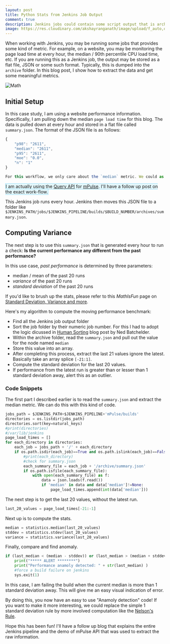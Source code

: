 ```yaml
---
layout: post
title: Python Stats from Jenkins Job Output
comment: true
description: Jenkins jobs could contain some script output that is archived. Using python statistics, I show how you could extract and create summarized results.
image: https://res.cloudinary.com/akshayranganath/image/upload/f_auto,q_auto/blog/math.jpg
---
```


When working with Jenkins, you may be running some jobs that provides some kind of metric. For example, on a website, you may be monitoring the page load time at every hour, the median / 90th percentile CPU load time, etc. If you are running this as a Jenkins job, the output may be stored as a flat file, JSON or some such format. Typically, this is dumped into the `archive` folder. In this blog post, I show how to extract the data and get some meaningful metrics.

![Math](https://res.cloudinary.com/akshayranganath/image/upload/f_auto,q_auto/blog/math.jpg)

## Initial Setup
In this case study, I am using a website performance information. Specifically, I am pulling down the median `page load time` for this blog. The data is pulled down at every hour and stored in a flat file called `summary.json`. The format of the JSON file is as follows:

```javascript
{
    "p98": "2611", 
    "median": "2611", 
    "p95": "2611", 
    "moe": "0.0", 
    "n": "1"
}

For this workflow, we only care about the `median` metric. We could as well swap the metric and compute our data for other percentiles as well.

```
<span style="background:#e3f7fc; border:1px solid #8ed9f6;">I am actually using the <a href="https://developer.akamai.com/api/web_performance/mpulse_query/v2.html">Query API</a> for <a href="https://www.akamai.com/us/en/products/web-performance/mpulse-real-user-monitoring.jsp">mPulse</a>. I'll have a follow up post on the exact work-flow.</span>

This Jenkins job runs every hour. Jenkins then moves this JSON file to a folder like `$JENKINS_PATH/jobs/$JENKINS_PIPELINE/builds/$BUILD_NUMBER/archives/summary.json`. 

## Computing Variance
The next step is to use this `summary.json` that is generated every hour to run a check:
__Is the current performance any different from the past performance?__

In this use case, _past performance_ is determined by three parameters:

- median / mean of the past 20 runs
- _variance_ of the past 20 runs
- _standard deviation_ of the past 20 runs

If you'd like to brush up the stats, please refer to this _MathIsFun_ page on [Standard Deviation, Variance and more](https://www.mathsisfun.com/data/standard-deviation.html).

Here's my algorithm to compute the moving performance benchmark:

* Find all the Jenkins job output folder
* Sort the job folder by their numeric job number. For this I had to adopt the logic dicussed in [Human Sorting](https://nedbatchelder.com/blog/200712/human_sorting.html) blog post by Ned Batchelder.
* Within the archive folder, read the `summary.json` and pull out the value for the node named `median`
* Store this value into an array.
* After completing this process, extract the last 21 values ignore the latest. Basically take an array splice `[-21:1]`.
* Compute the standard deviation for the last 20 values.
* If performance from the latest run is greater than or lesser than 1 standard deviation away, alert this as an outlier.

### Code Snippets

The first part I described earlier is to read the `summary.json` and extract the median metric. We can do this with this kind of code.

```python
jobs_path = $JENKINS_PATH+$JENKINS_PIPELINE+'mPulse/builds'
directories = os.listdir(jobs_path)
directories.sort(key=natural_keys)
#print(directories)
#/var/lib/jenkins
page_load_times = []
for each_directory in directories:
	each_job = jobs_path + '/' + each_directory	
	if os.path.isdir(each_job)==True and os.path.islink(each_job)==False:
		#print(each_directory)
		#check for summary.json
		each_summary_file = each_job + '/archive/summary.json'
		if os.path.isfile(each_summary_file):
			with open(each_summary_file) as f:
				data = json.loads(f.read())
				if 'median' in data and data['median']!=None:
					page_load_times.append(int(data['median']))
```

The next step is to get the last 20 values, without the latest run.

```python					
last_20_values = page_load_times[-21:-1]
```

Next up is to compute the stats.
```python
median = statistics.median(last_20_values)
stddev = statistics.stdev(last_20_values)
variance = statistics.variance(last_20_values)
```

Finally, compare and find anomaly. 
```python
if (last_median < (median - stddev)) or (last_median > (median + stddev)):
	print("***** ALERT ********")
	print("Performance anamoly detected: " + str(last_median) )
	#force a build failure on jenkins
	sys.exit(1)
```

In this case, I am failing the build when the current median is more than 1 standard deviation away. This will give me an easy visual indication of error.

By doing this, you now have an easy to use "Anamoly detection" code! If you want to make it more interesting, we could replace the simple 1 standard deviation rule by more involved computation like the [Nelson's Rule](https://en.wikipedia.org/wiki/Nelson_rules).

Hope this has been fun! I'll have a follow up blog that explains the entire Jenkins pipeline and the demo of mPulse API that was used to extract the raw information.
